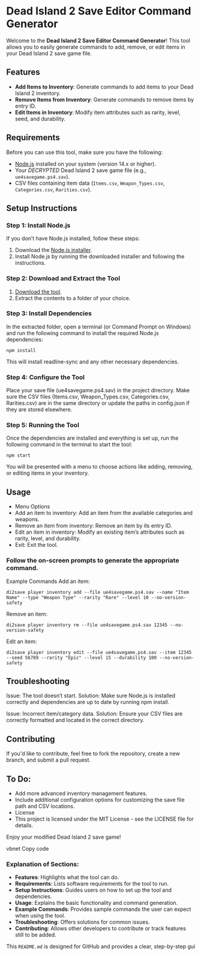 # Dead Island 2 Save Editor Command Generator

Welcome to the **Dead Island 2 Save Editor Command Generator**! This tool allows you to easily generate commands to add, remove, or edit items in your Dead Island 2 save game file.

## Features

- **Add Items to Inventory**: Generate commands to add items to your Dead Island 2 inventory.
- **Remove Items from Inventory**: Generate commands to remove items by entry ID.
- **Edit Items in Inventory**: Modify item attributes such as rarity, level, seed, and durability.

## Requirements

Before you can use this tool, make sure you have the following:

- [Node.js](https://nodejs.org/) installed on your system (version 14.x or higher).
- Your *DECRYPTED* Dead Island 2 save game file (e.g., `ue4savegame.ps4.sav`).
- CSV files containing item data (`Items.csv`, `Weapon_Types.csv`, `Categories.csv`, `Rarities.csv`).

## Setup Instructions

### Step 1: Install Node.js

If you don’t have Node.js installed, follow these steps:

1. Download the [Node.js installer](https://nodejs.org/en/download/).
2. Install Node.js by running the downloaded installer and following the instructions.

### Step 2: Download and Extract the Tool

1. [Download the tool](your-download-link-here).
2. Extract the contents to a folder of your choice.

### Step 3: Install Dependencies

In the extracted folder, open a terminal (or Command Prompt on Windows) and run the following command to install the required Node.js dependencies:

```
npm install
```

This will install readline-sync and any other necessary dependencies.

### Step 4: Configure the Tool

Place your save file (ue4savegame.ps4.sav) in the project directory.
Make sure the CSV files (Items.csv, Weapon_Types.csv, Categories.csv, Rarities.csv) are in the same directory or update the paths in config.json if they are stored elsewhere.

### Step 5: Running the Tool
Once the dependencies are installed and everything is set up, run the following command in the terminal to start the tool:

```
npm start
```

You will be presented with a menu to choose actions like adding, removing, or editing items in your inventory.

## Usage
- Menu Options
- Add an item to inventory: Add an item from the available categories and weapons.
- Remove an item from inventory: Remove an item by its entry ID.
- Edit an item in inventory: Modify an existing item’s attributes such as rarity, level, and durability.
- Exit: Exit the tool.

### Follow the on-screen prompts to generate the appropriate command.

Example Commands
Add an item:

```
di2save player inventory add --file ue4savegame.ps4.sav --name "Item Name" --type "Weapon Type" --rarity "Rare" --level 10 --no-version-safety
```

Remove an item:

```
di2save player inventory rm --file ue4savegame.ps4.sav 12345 --no-version-safety
```

Edit an item:

```
di2save player inventory edit --file ue4savegame.ps4.sav --item 12345 --seed 56789 --rarity "Epic" --level 15 --durability 100 --no-version-safety
```

## Troubleshooting
Issue: The tool doesn’t start.
Solution: Make sure Node.js is installed correctly and dependencies are up to date by running npm install.

Issue: Incorrect item/category data.
Solution: Ensure your CSV files are correctly formatted and located in the correct directory.

## Contributing
If you'd like to contribute, feel free to fork the repository, create a new branch, and submit a pull request.

## To Do:
- Add more advanced inventory management features.
- Include additional configuration options for customizing the save file path and CSV locations.
- License
- This project is licensed under the MIT License - see the LICENSE file for details.

Enjoy your modified Dead Island 2 save game!

vbnet
Copy code

### Explanation of Sections:
- **Features**: Highlights what the tool can do.
- **Requirements**: Lists software requirements for the tool to run.
- **Setup Instructions**: Guides users on how to set up the tool and dependencies.
- **Usage**: Explains the basic functionality and command generation.
- **Example Commands**: Provides sample commands the user can expect when using the tool.
- **Troubleshooting**: Offers solutions for common issues.
- **Contributing**: Allows other developers to contribute or track features still to be added.

This `README.md` is designed for GitHub and provides a clear, step-by-step gui
